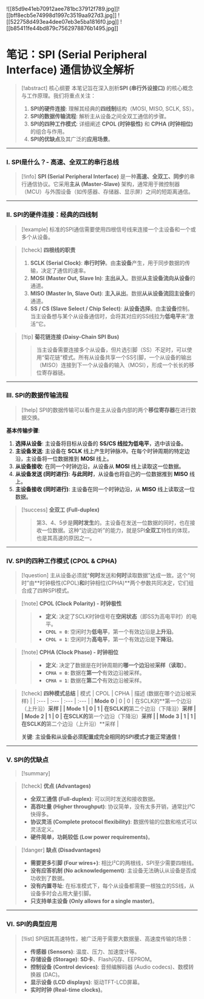 ![[85d9e41eb70912aee781bc37912f789.jpg]]![[bff8ecb5e74998d1997c3519aa927d3.jpg]]
![[522758d493ea4dee07eb3e5ba1816f0.jpg]]
![[b85411fe44bd879c7562978876b1495.jpg]]

# 笔记：SPI (Serial Peripheral Interface) 通信协议全解析

> [!abstract] 核心纲要
> 本笔记旨在深入剖析**SPI (串行外设接口)** 的核心概念与工作原理。我们将重点关注：
> 1.  **SPI的硬件连接**: 理解其经典的**四线制**结构（MOSI, MISO, SCLK, SS）。
> 2.  **SPI的数据传输流程**: 解析主从设备之间全双工通信的步骤。
> 3.  **SPI的四种工作模式**: 详细阐述 **CPOL (时钟极性)** 和 **CPHA (时钟相位)** 的组合与作用。
> 4.  **SPI的优缺点**及其广泛的**应用场景**。

---

### Ⅰ. SPI是什么？- 高速、全双工的串行总线

> [!info]
> **SPI (Serial Peripheral Interface)** 是一种**高速、全双工、同步**的串行通信协议。它采用**主从 (Master-Slave)** 架构，通常用于微控制器（MCU）与外围设备（如传感器、存储器、显示屏）之间的短距离通信。

---

### Ⅱ. SPI的硬件连接：经典的四线制

> [!example]
> 标准的SPI通信需要使用四根信号线来连接一个主设备和一个或多个从设备。

> [!check] **四根线的职责**
> 1. **SCLK (Serial Clock)**: **串行时钟**。由**主设备**产生，用于同步数据的传输，决定了通信的速率。
> 2. **MOSI (Master Out, Slave In)**: **主出从入**。数据**从主设备流向从设备**的通道。
> 3. **MISO (Master In, Slave Out)**: **主入从出**。数据**从从设备流回主设备**的通道。
> 4. **SS / CS (Slave Select / Chip Select)**: **从设备选择**。由**主设备**控制。当主设备想与某个从设备通信时，会将其对应的SS线拉为**低电平**来“激活”它。

> [!tip] **菊花链连接 (Daisy-Chain SPI Bus)**
> > 当主设备需要连接多个从设备，但片选引脚（SS）不足时，可以使用“菊花链”模式。所有从设备共享一个SS引脚，一个从设备的输出（MISO）连接到下一个从设备的输入（MOSI），形成一个长长的移位寄存器链。

---

### Ⅲ. SPI的数据传输流程

> [!help]
> SPI的数据传输可以看作是主从设备内部的两个**移位寄存器**在进行数据交换。

**基本传输步骤**:
1.  **选择从设备**: 主设备将目标从设备的 **SS/CS 线拉为低电平**，选中该设备。
2.  **主设备发送**: 主设备在 **SCLK** 线上产生时钟脉冲。在每个时钟周期的特定边沿，主设备将一位数据推到 **MOSI** 线上。
3.  **从设备接收**: 在同一个时钟边沿，从设备从 **MOSI** 线上读取这一位数据。
4.  **从设备发送 (同时进行)**: **与此同时**，从设备也将自己的一位数据推到 **MISO** 线上。
5.  **主设备接收 (同时进行)**: 主设备在同一个时钟边沿，从 **MISO** 线上读取这一位数据。

> [!success] **全双工 (Full-duplex)**
> > 第3、4、5步是**同时发生**的。主设备在发送一位数据的同时，也在接收一位数据。这种“边说边听”的能力，就是SPI**全双工**特性的体现，也是其高速的原因之一。

---

### Ⅳ. SPI的四种工作模式 (CPOL & CPHA)

> [!question]
> 主从设备必须就“**何时**发送和**何时**读取数据”达成一致。这个“何时”由**时钟极性(CPOL)**和**时钟相位(CPHA)**两个参数共同决定，它们组合成了四种SPI模式。

> [!note] **CPOL (Clock Polarity) - 时钟极性**
> > - **定义**: 决定了SCLK时钟信号在**空闲状态**（即SS为高电平时）的电平。
> > - **`CPOL = 0`**: 空闲时为**低电平**，第一个有效边沿是**上升沿**。
> > - **`CPOL = 1`**: 空闲时为**高电平**，第一个有效边沿是**下降沿**。

> [!note] **CPHA (Clock Phase) - 时钟相位**
> > - **定义**: 决定了数据是在时钟周期的**哪一个边沿**被**采样（读取）**。
> > - **`CPHA = 0`**: 数据在**第一个**有效边沿被采样。
> > - **`CPHA = 1`**: 数据在**第二个**有效边沿被采样。

> [!check] **四种模式总结**
| 模式 | CPOL | CPHA | 描述 (数据在哪个边沿被采样) |
| :--- | :--- | :--- | :--- |
| **Mode 0** | 0 | 0 | 在SCLK的**第一个边沿（上升沿）**采样 |
| **Mode 1** | 0 | 1 | 在SCLK的**第二个边沿（下降沿）**采样 |
| **Mode 2** | 1 | 0 | 在SCLK的**第一个边沿（下降沿）**采样 |
| **Mode 3** | 1 | 1 | 在SCLK的**第二个边沿（上升沿）**采样 |
>
> **关键**: **主设备和从设备必须配置成完全相同的SPI模式才能正常通信！**

---

### Ⅴ. SPI的优缺点

> [!summary]

> [!check] **优点 (Advantages)**
> - **全双工通信 (Full-duplex)**: 可以同时发送和接收数据。
> - **高吞吐量 (Higher throughput)**: 协议简单，没有太多开销，通常比I²C快得多。
> - **协议灵活 (Complete protocol flexibility)**: 数据传输的位数和格式可以灵活定义。
> - **硬件简单，功耗较低 (Low power requirements)**。

> [!danger] **缺点 (Disadvantages)**
> - **需要更多引脚 (Four wires+)**: 相比I²C的两根线，SPI至少需要四根线。
> - **没有应答机制 (No acknowledgement)**: 主设备无法确认从设备是否成功收到了数据。
> - **没有内置寻址**: 在标准模式下，每个从设备都需要一根独立的SS线，从设备多时会占用大量引脚。
> - **只支持单主设备 (Only allows for a single master)**。

---

### Ⅵ. SPI的典型应用

> [!list]
> SPI因其高速特性，被广泛用于需要大数据量、高速度传输的场景：
> - **传感器 (Sensors)**: 温度、压力、加速度计等。
> - **存储设备 (Storage)**: **SD卡**、Flash闪存、EEPROM。
> - **控制设备 (Control devices)**: 音频编解码器 (Audio codecs)、数模转换器 (DAC)。
> - **显示设备 (LCD displays)**: 驱动TFT-LCD屏幕。
> - **实时时钟 (Real-time clocks)**。